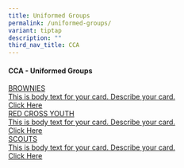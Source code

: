```yaml
---
title: Uniformed Groups
permalink: /uniformed-groups/
variant: tiptap
description: ""
third_nav_title: CCA
---
```

<h4>CCA - Uniformed Groups</h4>
<div class="isomer-card-grid"><a rel="noopener noreferrer nofollow" href="https://www.telokkuraupri.moe.edu.sg/co-curricular-activities/uniformed-group/brownies/" class="isomer-card"><div class="isomer-card-body"><div class="isomer-card-title">BROWNIES</div><div class="isomer-card-description">This is body text for your card. Describe your card.</div><div class="isomer-card-link">Click Here</div></div></a>
<a rel="noopener noreferrer nofollow" href="https://www.telokkuraupri.moe.edu.sg/co-curricular-activities/Uniformed-Groups/Red-Cross-Youth/" class="isomer-card">
<div class="isomer-card-body">
<div class="isomer-card-title">RED CROSS YOUTH</div>
<div class="isomer-card-description">This is body text for your card. Describe your card.</div>
<div class="isomer-card-link">Click Here</div>
</div>
</a><a rel="noopener noreferrer nofollow" href="https://www.telokkuraupri.moe.edu.sg/co-curricular-activities/uniformed-group/scouts/" class="isomer-card"><div class="isomer-card-body"><div class="isomer-card-title">SCOUTS</div><div class="isomer-card-description">This is body text for your card. Describe your card.</div><div class="isomer-card-link">Click Here</div></div></a>
</div>
<p></p>